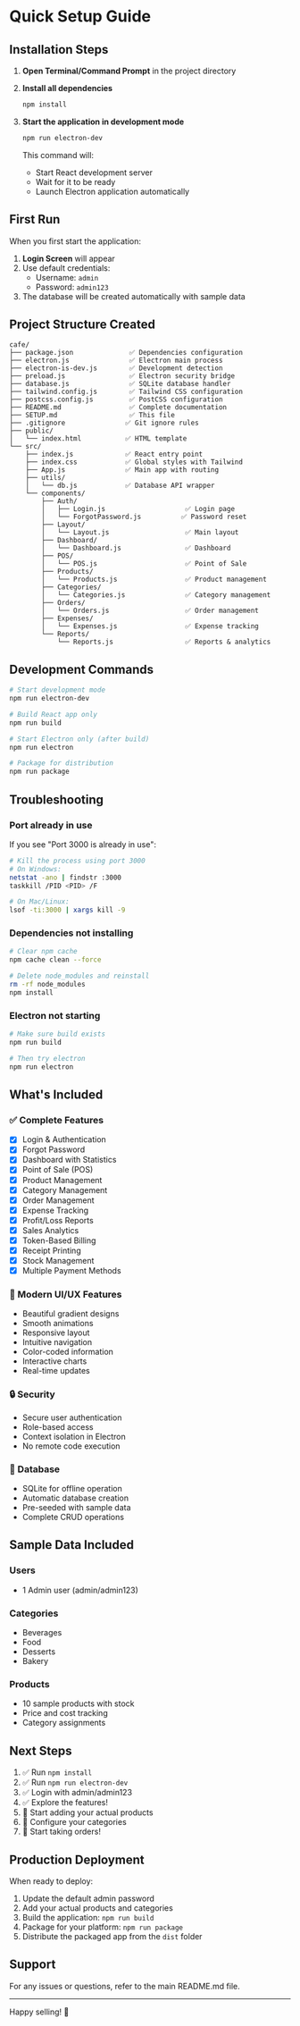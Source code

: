 # Quick Setup Guide

## Installation Steps

1. **Open Terminal/Command Prompt** in the project directory

2. **Install all dependencies**
   ```bash
   npm install
   ```

3. **Start the application in development mode**
   ```bash
   npm run electron-dev
   ```

   This command will:
   - Start React development server
   - Wait for it to be ready
   - Launch Electron application automatically

## First Run

When you first start the application:

1. **Login Screen** will appear
2. Use default credentials:
   - Username: `admin`
   - Password: `admin123`
3. The database will be created automatically with sample data

## Project Structure Created

```
cafe/
├── package.json              ✅ Dependencies configuration
├── electron.js               ✅ Electron main process
├── electron-is-dev.js        ✅ Development detection
├── preload.js                ✅ Electron security bridge
├── database.js               ✅ SQLite database handler
├── tailwind.config.js        ✅ Tailwind CSS configuration
├── postcss.config.js         ✅ PostCSS configuration
├── README.md                 ✅ Complete documentation
├── SETUP.md                  ✅ This file
├── .gitignore               ✅ Git ignore rules
├── public/
│   └── index.html           ✅ HTML template
└── src/
    ├── index.js             ✅ React entry point
    ├── index.css            ✅ Global styles with Tailwind
    ├── App.js               ✅ Main app with routing
    ├── utils/
    │   └── db.js            ✅ Database API wrapper
    └── components/
        ├── Auth/
        │   ├── Login.js                    ✅ Login page
        │   └── ForgotPassword.js          ✅ Password reset
        ├── Layout/
        │   └── Layout.js                   ✅ Main layout
        ├── Dashboard/
        │   └── Dashboard.js                ✅ Dashboard
        ├── POS/
        │   └── POS.js                      ✅ Point of Sale
        ├── Products/
        │   └── Products.js                 ✅ Product management
        ├── Categories/
        │   └── Categories.js               ✅ Category management
        ├── Orders/
        │   └── Orders.js                   ✅ Order management
        ├── Expenses/
        │   └── Expenses.js                 ✅ Expense tracking
        └── Reports/
            └── Reports.js                  ✅ Reports & analytics
```

## Development Commands

```bash
# Start development mode
npm run electron-dev

# Build React app only
npm run build

# Start Electron only (after build)
npm run electron

# Package for distribution
npm run package
```

## Troubleshooting

### Port already in use
If you see "Port 3000 is already in use":
```bash
# Kill the process using port 3000
# On Windows:
netstat -ano | findstr :3000
taskkill /PID <PID> /F

# On Mac/Linux:
lsof -ti:3000 | xargs kill -9
```

### Dependencies not installing
```bash
# Clear npm cache
npm cache clean --force

# Delete node_modules and reinstall
rm -rf node_modules
npm install
```

### Electron not starting
```bash
# Make sure build exists
npm run build

# Then try electron
npm run electron
```

## What's Included

### ✅ Complete Features
- [x] Login & Authentication
- [x] Forgot Password
- [x] Dashboard with Statistics
- [x] Point of Sale (POS)
- [x] Product Management
- [x] Category Management
- [x] Order Management
- [x] Expense Tracking
- [x] Profit/Loss Reports
- [x] Sales Analytics
- [x] Token-Based Billing
- [x] Receipt Printing
- [x] Stock Management
- [x] Multiple Payment Methods

### 💎 Modern UI/UX Features
- Beautiful gradient designs
- Smooth animations
- Responsive layout
- Intuitive navigation
- Color-coded information
- Interactive charts
- Real-time updates

### 🔒 Security
- Secure user authentication
- Role-based access
- Context isolation in Electron
- No remote code execution

### 💾 Database
- SQLite for offline operation
- Automatic database creation
- Pre-seeded with sample data
- Complete CRUD operations

## Sample Data Included

### Users
- 1 Admin user (admin/admin123)

### Categories
- Beverages
- Food
- Desserts
- Bakery

### Products
- 10 sample products with stock
- Price and cost tracking
- Category assignments

## Next Steps

1. ✅ Run `npm install`
2. ✅ Run `npm run electron-dev`
3. ✅ Login with admin/admin123
4. ✅ Explore the features!
5. 🎯 Start adding your actual products
6. 🎯 Configure your categories
7. 🎯 Start taking orders!

## Production Deployment

When ready to deploy:

1. Update the default admin password
2. Add your actual products and categories
3. Build the application: `npm run build`
4. Package for your platform: `npm run package`
5. Distribute the packaged app from the `dist` folder

## Support

For any issues or questions, refer to the main README.md file.

---

Happy selling! 🎉


